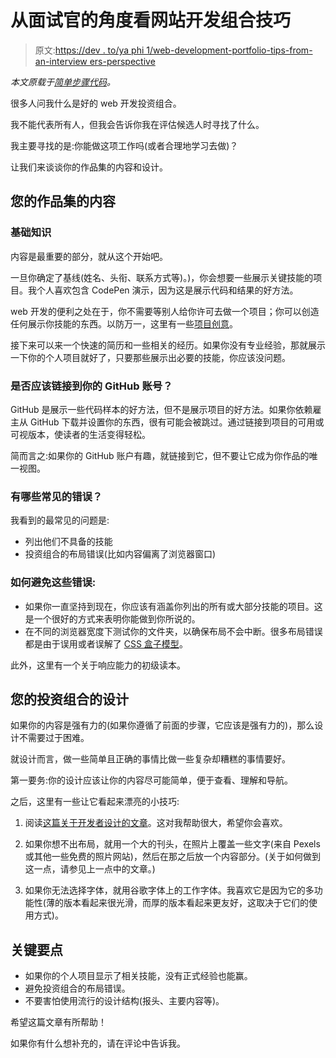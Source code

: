 # 从面试官的角度看网站开发组合技巧

> 原文:[https://dev . to/ya phi 1/web-development-portfolio-tips-from-an-interview ers-perspective](https://dev.to/yaphi1/web-development-portfolio-tips-from-an-interviewers-perspective)

*本文原载于[简单步骤代码](https://simplestepscode.com/portfolio-tips/)。*

很多人问我什么是好的 web 开发投资组合。

我不能代表所有人，但我会告诉你我在评估候选人时寻找了什么。

我主要寻找的是:你能做这项工作吗(或者合理地学习去做)？

让我们来谈谈你的作品集的内容和设计。

## 您的作品集的内容

### 基础知识

内容是最重要的部分，就从这个开始吧。

一旦你确定了基线(姓名、头衔、联系方式等)。)，你会想要一些展示关键技能的项目。我个人喜欢包含 CodePen 演示，因为这是展示代码和结果的好方法。

web 开发的便利之处在于，你不需要等别人给你许可去做一个项目；你可以创造任何展示你技能的东西。以防万一，这里有一些[项目创意](https://simplestepscode.com/web-development-project-ideas-from-experts/)。

接下来可以来一个快速的简历和一些相关的经历。如果你没有专业经验，那就展示一下你的个人项目就好了，只要那些展示出必要的技能，你应该没问题。

### 是否应该链接到你的 GitHub 账号？

GitHub 是展示一些代码样本的好方法，但不是展示项目的好方法。如果你依赖雇主从 GitHub 下载并设置你的东西，很有可能会被跳过。通过链接到项目的可用或可视版本，使读者的生活变得轻松。

简而言之:如果你的 GitHub 账户有趣，就链接到它，但不要让它成为你作品的唯一视图。

### 有哪些常见的错误？

我看到的最常见的问题是:

*   列出他们不具备的技能
*   投资组合的布局错误(比如内容偏离了浏览器窗口)

### 如何避免这些错误:

*   如果你一直坚持到现在，你应该有涵盖你列出的所有或大部分技能的项目。这是一个很好的方式来表明你能做到你所说的。
*   在不同的浏览器宽度下测试你的文件夹，以确保布局不会中断。很多布局错误都是由于误用或者误解了 [CSS 盒子模型](https://developer.mozilla.org/en-US/docs/Learn/CSS/Introduction_to_CSS/Box_model)。

此外，这里有一个关于响应能力的初级读本。

## 您的投资组合的设计

如果你的内容是强有力的(如果你遵循了前面的步骤，它应该是强有力的)，那么设计不需要过于困难。

就设计而言，做一些简单且正确的事情比做一些复杂却糟糕的事情要好。

第一要务:你的设计应该让你的内容尽可能简单，便于查看、理解和导航。

之后，这里有一些让它看起来漂亮的小技巧:

1.  阅读[这篇关于开发者设计的文章](https://medium.com/@erikdkennedy/7-rules-for-creating-gorgeous-ui-part-1-559d4e805cda)。这对我帮助很大，希望你会喜欢。

2.  如果你想不出布局，就用一个大的刊头，在照片上覆盖一些文字(来自 Pexels 或其他一些免费的照片网站)，然后在那之后放一个内容部分。(关于如何做到这一点，请参见上一点中的文章。)

3.  如果你无法选择字体，就用谷歌字体上的工作字体。我喜欢它是因为它的多功能性(薄的版本看起来很光滑，而厚的版本看起来更友好，这取决于它们的使用方式)。

## 关键要点

*   如果你的个人项目显示了相关技能，没有正式经验也能赢。
*   避免投资组合的布局错误。
*   不要害怕使用流行的设计结构(报头、主要内容等)。

希望这篇文章有所帮助！

如果你有什么想补充的，请在评论中告诉我。